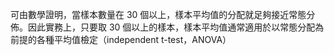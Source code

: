 可由數學證明，當樣本數量在 30 個以上，樣本平均值的分配就足夠接近常態分佈。因此實務上，只要取 30 個以上的樣本，樣本平均值通常適用於以常態分配為前提的各種平均值檢定（independent t-test，ANOVA）